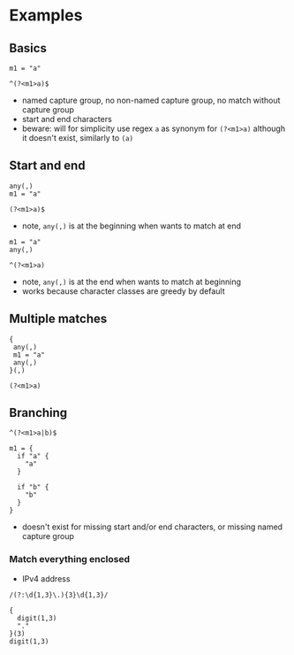 # Examples



## Basics

```
m1 = "a"
```

```
^(?<m1>a)$
```

- named capture group, no non-named capture group, no match without capture group
- start and end characters
- beware: will for simplicity use regex `a` as synonym for `(?<m1>a)` although it doesn't exist, similarly to `(a)`



## Start and end

```
any(,)
m1 = "a"
```

```
(?<m1>a)$
```

- note, `any(,)` is at the beginning when wants to match at end

```
m1 = "a"
any(,)
```

```
^(?<m1>a)
```

- note, `any(,)` is at the end when wants to match at beginning
- works because character classes are greedy by default



## Multiple matches

```
{
 any(,)
 m1 = "a"
 any(,)
}(,)
```

```
(?<m1>a)
```

<!-- todo: name makes no sense if multiple? -->



## Branching

```
^(?<m1>a|b)$
```

```
m1 = {
  if "a" {
    "a"
  }

  if "b" {
    "b"
  }
}
```

- doesn't exist for missing start and/or end characters, or missing named capture group



### Match everything enclosed

- IPv4 address

```
/(?:\d{1,3}\.){3}\d{1,3}/
```

```
{
  digit(1,3)
  "."
}(3)
digit(1,3)
```

<!-- todo: missing identifier -->

